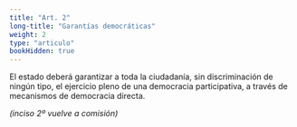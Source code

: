 ```yaml
---
title: "Art. 2"
long-title: "Garantías democráticas"
weight: 2
type: "articulo"
bookHidden: true
---
```


El estado deberá garantizar a toda la ciudadanía, sin discriminación de ningún tipo, el ejercicio pleno de una democracia participativa, a través de mecanismos de democracia directa.

*(inciso 2º vuelve a comisión)*